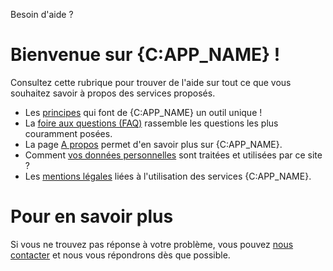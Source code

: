 Besoin d'aide ?

# Bienvenue sur {C:APP_NAME} !

Consultez cette rubrique pour trouver de l'aide
sur tout ce que vous souhaitez savoir à propos des services proposés.

* Les [principes](/info/philosophy) qui font de {C:APP_NAME} un outil unique !
* La [foire aux questions (FAQ)](/info/faq) rassemble les questions les plus couramment posées.
* La page [A propos](/info/credits) permet d'en savoir plus sur {C:APP_NAME}.
* Comment [vos données personnelles](/info/privacy) sont traitées et utilisées par ce site ?
* Les [mentions légales](/info/legacy) liées à l'utilisation des services {C:APP_NAME}.

# Pour en savoir plus

Si vous ne trouvez pas réponse à votre problème, vous pouvez [nous contacter](/contact) 
et nous vous répondrons dès que possible. 